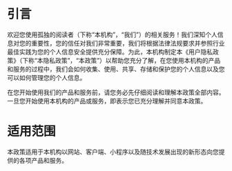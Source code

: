 # 引言

欢迎您使用孤独的阅读者（下称“本机构”，“我们”）的相关服务！我们深知个人信息对您的重要性，您的信任对我们非常重要，我们将根据法律法规要求并参照行业最佳实践为您的个人信息安全提供充分保障。为此，本机构制定本《用户隐私政策》（下称“本隐私政策”，“本政策”）以帮助您充分了解，在您使用本机构的产品和服务的过程中，我们会如何收集、使用、共享、存储和保护您的个人信息以及您可以如何管理您的个人信息。
	
在您开始使用我们的产品和服务前，请您务必先仔细阅读和理解本政策全部内容。一旦您开始使用本机构的产品或服务，即表示您已充分理解并同意本政策。

# 适用范围

本政策适用于本机构以网站、客户端、小程序以及随技术发展出现的新形态向您提供的各项产品和服务。